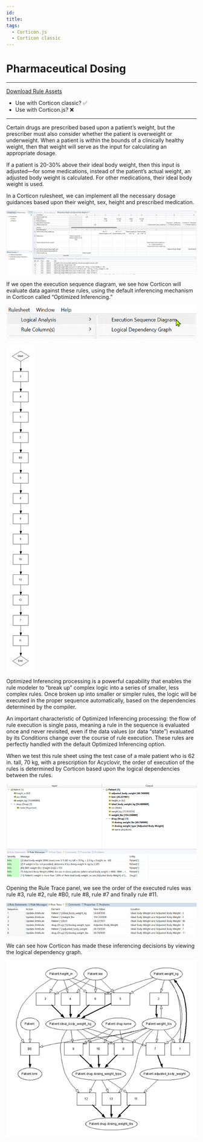 ```yaml
---
id: 
title: 
tags:
  - Corticon.js
  - Corticon classic
---
```


# Pharmaceutical Dosing
---

[Download Rule Assets
](https://minhaskamal.github.io/DownGit/#/home?url=https://github.com/corticon/templates/blob/main/classic-templates/Pharmaceutical-Dosing/Rule%20Assets.zip)
* Use with Corticon classic? ✅
* Use with Corticon.js? ❌
---
Certain drugs are prescribed based upon a patient’s weight, but the prescriber must also consider whether the patient is overweight or underweight. When a patient is within the bounds of a clinically healthy weight, then that weight will serve as the input for calculating an appropriate dosage.

If a patient is 20-30% above their ideal body weight, then this input is adjusted—for some medications, instead of the patient’s actual weight, an adjusted body weight is calculated. For other medications, their ideal body weight is used.

In a Corticon rulesheet, we can implement all the necessary dosage guidances based upon their weight, sex, height and prescribed medication.

![Corticon rulesheet with dosage guidelines for weight, sex, height for drug and patient](images/pharma_Picture1.png)

If we open the execution sequence diagram, we see how Corticon will evaluate data against these rules, using the default inferencing mechanism in Corticon called “Optimized Inferencing.”

![Logical Analysis menu option selected with Execution Sequence Diagram below that](images/pharma_Picture2.png)

![Optimized Inferencing example with flow chart steps](images/pharma_Picture3.png)


Optimized Inferencing processing is a powerful capability that enables the rule modeler to “break up” complex logic into a series of smaller, less complex rules. Once broken up into smaller or simpler rules, the logic will be executed in the proper sequence automatically, based on the dependencies determined by the compiler.

An important characteristic of Optimized Inferencing processing: the flow of rule execution is single pass, meaning a rule in the sequence is evaluated once and never revisited, even if the data values (or data “state”) evaluated by its Conditions change over the course of rule execution. These rules are perfectly handled with the default Optimized Inferencing option.

When we test this rule sheet using the test case of a male patient who is 62 in. tall, 70 kg, with a prescription for Acyclovir, the order of execution of the rules is determined by Corticon based upon the logical dependencies between the rules.

![Patient input and output with height, sex, weight, drug. Drug uses adjusted body weight](images/pharma_Picture4.png)

Opening the Rule Trace panel, we see the order of the executed rules was rule #3, rule #2, rule #B0, rule #8, rule #7 and finally rule #11.

![Rule Trace shows sequence of rules needed and applied](images/pharma_Picture5.png)

We can see how Corticon has made these inferencing decisions by viewing the logical dependency graph.

![logical dependency graph diagrams decision chart](images/pharma_Picture6.png)